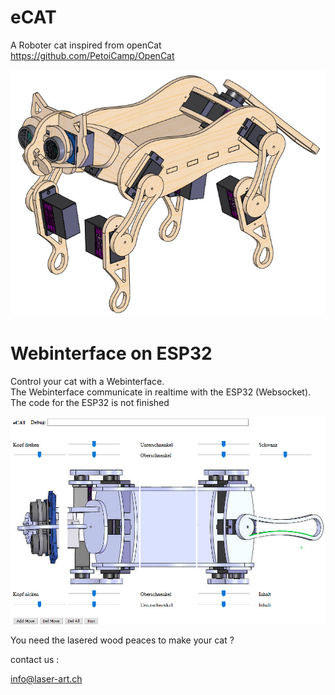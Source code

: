 # eCAT
A Roboter cat inspired from openCat https://github.com/PetoiCamp/OpenCat

![eCAT](https://github.com/DerBastler/eCAT/blob/master/eCAT.jpg)

# Webinterface on ESP32
Control your cat with a Webinterface. <br/>
The Webinterface communicate in realtime with the ESP32 (Websocket).<br/>
The code for the ESP32 is not finished

![eCAT](https://github.com/DerBastler/eCAT/blob/master/webinterface.jpg)

You need the lasered wood peaces to make your cat ?

contact us :

info@laser-art.ch

